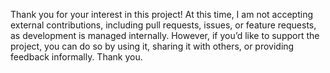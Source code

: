 Thank you for your interest in this project! At this time, I am not accepting external contributions, including pull requests, issues, or feature requests, as development is managed internally. However, if you’d like to support the project, you can do so by using it, sharing it with others, or providing feedback informally. Thank you.
